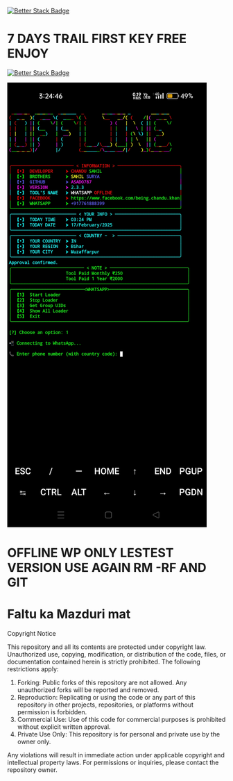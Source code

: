 [![Better Stack Badge](https://uptime.betterstack.com/status-badges/v1/monitor/1q0mn.svg)](https://uptime.betterstack.com/?utm_source=status_badge)
# 7 DAYS TRAIL FIRST KEY FREE ENJOY
[![Better Stack Badge](https://uptime.betterstack.com/status-badges/v2/monitor/1q0mn.svg)](https://uptime.betterstack.com/?utm_source=status_badge)


![img_1723715626893_1](https://raw.githubusercontent.com/Asad0787/OFFLINE_WP/refs/heads/main/Screenshot/Screenshot_2025-02-17-15-24-46-44_84d3000e3f4017145260f7618db1d683.jpg)



# OFFLINE WP ONLY LESTEST VERSION USE AGAIN RM -RF AND GIT

# Faltu ka Mazduri mat

Copyright Notice  

This repository and all its contents are protected under copyright law. Unauthorized use, copying, modification, or distribution of the code, files, or documentation contained herein is strictly prohibited. The following restrictions apply:  

1. Forking: Public forks of this repository are not allowed. Any unauthorized forks will be reported and removed.  
2. Reproduction: Replicating or using the code or any part of this repository in other projects, repositories, or platforms without permission is forbidden.  
3. Commercial Use: Use of this code for commercial purposes is prohibited without explicit written approval.  
4. Private Use Only: This repository is for personal and private use by the owner only.  

Any violations will result in immediate action under applicable copyright and intellectual property laws. For permissions or inquiries, please contact the repository owner.

